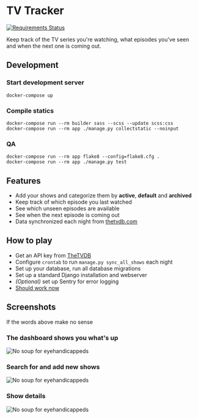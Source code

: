# TV Tracker

[![Requirements Status](https://requires.io/github/kvikshaug/tv-tracker/requirements.svg?branch=master)](https://requires.io/github/kvikshaug/tv-tracker/requirements/?branch=master)

Keep track of the TV series you're watching, what episodes you've seen and when the next one is coming out.

## Development

### Start development server

```
docker-compose up
```

### Compile statics

```
docker-compose run --rm builder sass --scss --update scss:css
docker-compose run --rm app ./manage.py collectstatic --noinput
```

### QA

```
docker-compose run --rm app flake8 --config=flake8.cfg .
docker-compose run --rm app ./manage.py test
```

## Features

- Add your shows and categorize them by **active**, **default** and **archived**
- Keep track of which episode you last watched
- See which unseen episodes are available
- See when the next episode is coming out
- Data synchronized each night from [thetvdb.com](http://thetvdb.com/)

## How to play

- Get an API key from [TheTVDB](http://thetvdb.com/wiki/index.php?title=Programmers_API)
- Configure `crontab` to run `manage.py sync_all_shows` each night
- Set up your database, run all database migrations
- Set up a standard Django installation and webserver
- *(Optional)* set up Sentry for error logging
- [Should work now](https://www.google.com/search?tbm=isch&q=ponies)

## Screenshots

If the words above make no sense

### The dashboard shows you what's up

![No soup for eyehandicappeds](https://kvikshaug.github.io/tv-tracker/index.jpg "Index")

### Search for and add new shows

![No soup for eyehandicappeds](https://kvikshaug.github.io/tv-tracker/search.jpg "Search")

### Show details

![No soup for eyehandicappeds](https://kvikshaug.github.io/tv-tracker/show.jpg "Show")
